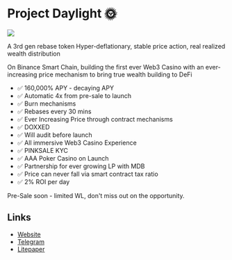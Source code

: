 # Project Daylight 🌞
[![](https://files.catbox.moe/wcgnd2.jpg)](https://files.catbox.moe/ymdur3.mp4)

A 3rd gen rebase token
Hyper-deflationary, stable price action, real realized wealth distribution

On Binance Smart Chain, building the first ever Web3 Casino with an ever-increasing price mechanism to bring true wealth building to DeFi

- ✅ 160,000% APY - decaying APY
- ✅ Automatic 4x from pre-sale to launch
- ✅ Burn mechanisms
- ✅ Rebases every 30 mins
- ✅ Ever Increasing Price through contract mechanisms
- ✅ DOXXED
- ✅ Will audit before launch
- ✅ All immersive Web3 Casino Experience
- ✅ PINKSALE KYC
- ✅ AAA Poker Casino on Launch
- ✅ Partnership for ever growing LP with MDB
- ✅ Price can never fall via smart contract tax ratio
- ✅ 2% ROI per day

Pre-Sale soon - limited WL, don't miss out on the opportunity.

## Links

- [Website](https://daylightprotocol.com/)
- [Telegram](https://t.me/DaylightDeFi)
- [Litepaper](https://daylight-protocol.gitbook.io/litepaper)
